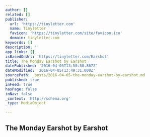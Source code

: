 ```yaml
---
author: []
related: []
publisher:
  url: 'https://tinyletter.com'
  name: Tinyletter
  favicon: 'https://tinyletter.com/site/favicon.ico'
  domain: tinyletter.com
keywords: []
description: ''
app_links: []
isBasedOnUrl: 'https://tinyletter.com/Earshot'
title: The Monday Earshot by Earshot
datePublished: '2016-04-05T13:50:50.867Z'
dateModified: '2016-04-05T13:49:31.000Z'
sourcePath: _posts/2016-04-05-the-monday-earshot-by-earshot.md
published: true
inFeed: true
hasPage: false
inNav: false
_context: 'http://schema.org'
_type: MediaObject

---
```

<article style=""><h1>The Monday Earshot by Earshot</h1></article>